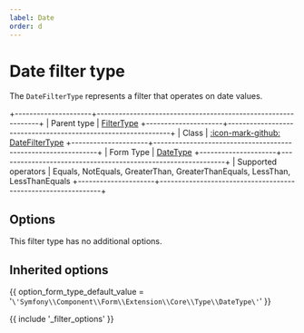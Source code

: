 ```yaml
---
label: Date
order: d
---
```


# Date filter type

The `DateFilterType` represents a filter that operates on date values.

+---------------------+--------------------------------------------------------------+
| Parent type         | [FilterType](../../filter)
+---------------------+--------------------------------------------------------------+
| Class               | [:icon-mark-github: DateFilterType](https://github.com/Kreyu/data-table-bundle/blob/main/src/Filter/Type/DateFilterType.php)
+---------------------+--------------------------------------------------------------+
| Form Type           | [DateType](https://symfony.com/doc/current/reference/forms/types/date.html)
+---------------------+--------------------------------------------------------------+
| Supported operators | Equals, NotEquals, GreaterThan, GreaterThanEquals, LessThan, LessThanEquals
+---------------------+--------------------------------------------------------------+

## Options

This filter type has no additional options.

## Inherited options

{{ option_form_type_default_value = '`\'Symfony\\Component\\Form\\Extension\\Core\\Type\\DateType\'`' }}

{{ include '_filter_options' }}
